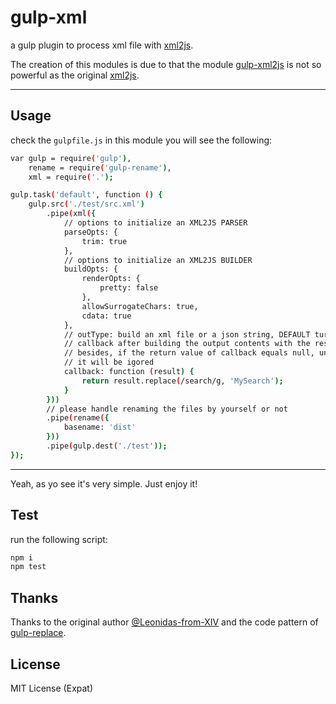 # gulp-xml

a gulp plugin to process xml file with [xml2js](https://github.com/Leonidas-from-XIV/node-xml2js).

The creation of this modules is due to that the module [gulp-xml2js](https://www.npmjs.com/package/gulp-xml2js) is not so powerful as the original [xml2js](https://github.com/Leonidas-from-XIV/node-xml2js).

---

## Usage

check the `gulpfile.js` in this module you will see the following:

``` bash
var gulp = require('gulp'),
    rename = require('gulp-rename'),
    xml = require('.');

gulp.task('default', function () {
    gulp.src('./test/src.xml')
        .pipe(xml({
            // options to initialize an XML2JS PARSER
            parseOpts: {
                trim: true
            },
            // options to initialize an XML2JS BUILDER
            buildOpts: {
                renderOpts: {
                    pretty: false
                },
                allowSurrogateChars: true,
                cdata: true
            },
            // outType: build an xml file or a json string, DEFAULT ture
            // callback after building the output contents with the result passed in
            // besides, if the return value of callback equals null, undefinded or an empty string and so on,
            // it will be igored
            callback: function (result) {
                return result.replace(/search/g, 'MySearch');
            }
        }))
        // please handle renaming the files by yourself or not
        .pipe(rename({
            basename: 'dist'
        }))
        .pipe(gulp.dest('./test'));
});
```

---

Yeah, as yo see it's very simple. Just enjoy it!


## Test

run the following script:

``` bash
npm i
npm test
```


## Thanks

Thanks to the original author [@Leonidas-from-XIV](https://github.com/Leonidas-from-XIV) and the code pattern of [gulp-replace](https://github.com/lazd/gulp-replace).


## License

MIT License (Expat)
